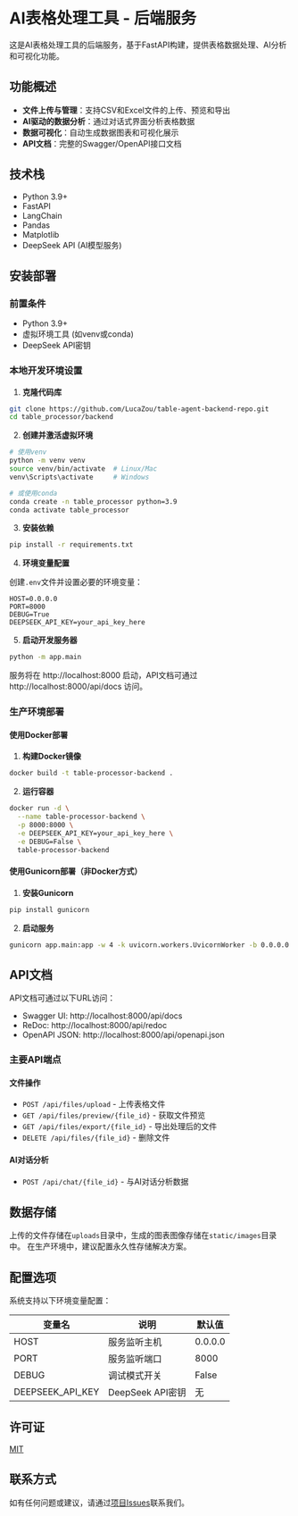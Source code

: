# AI表格处理工具 - 后端服务

这是AI表格处理工具的后端服务，基于FastAPI构建，提供表格数据处理、AI分析和可视化功能。

## 功能概述

- **文件上传与管理**：支持CSV和Excel文件的上传、预览和导出
- **AI驱动的数据分析**：通过对话式界面分析表格数据
- **数据可视化**：自动生成数据图表和可视化展示
- **API文档**：完整的Swagger/OpenAPI接口文档

## 技术栈

- Python 3.9+
- FastAPI
- LangChain
- Pandas
- Matplotlib
- DeepSeek API (AI模型服务)

## 安装部署

### 前置条件

- Python 3.9+
- 虚拟环境工具 (如venv或conda)
- DeepSeek API密钥

### 本地开发环境设置

1. **克隆代码库**

```bash
git clone https://github.com/LucaZou/table-agent-backend-repo.git
cd table_processor/backend
```

2. **创建并激活虚拟环境**

```bash
# 使用venv
python -m venv venv
source venv/bin/activate  # Linux/Mac
venv\Scripts\activate     # Windows

# 或使用conda
conda create -n table_processor python=3.9
conda activate table_processor
```

3. **安装依赖**

```bash
pip install -r requirements.txt
```

4. **环境变量配置**

创建`.env`文件并设置必要的环境变量：

```
HOST=0.0.0.0
PORT=8000
DEBUG=True
DEEPSEEK_API_KEY=your_api_key_here
```

5. **启动开发服务器**

```bash
python -m app.main
```

服务将在 http://localhost:8000 启动，API文档可通过 http://localhost:8000/api/docs 访问。

### 生产环境部署

#### 使用Docker部署

1. **构建Docker镜像**

```bash
docker build -t table-processor-backend .
```

2. **运行容器**

```bash
docker run -d \
  --name table-processor-backend \
  -p 8000:8000 \
  -e DEEPSEEK_API_KEY=your_api_key_here \
  -e DEBUG=False \
  table-processor-backend
```

#### 使用Gunicorn部署（非Docker方式）

1. **安装Gunicorn**

```bash
pip install gunicorn
```

2. **启动服务**

```bash
gunicorn app.main:app -w 4 -k uvicorn.workers.UvicornWorker -b 0.0.0.0:8000
```

## API文档

API文档可通过以下URL访问：

- Swagger UI: http://localhost:8000/api/docs
- ReDoc: http://localhost:8000/api/redoc
- OpenAPI JSON: http://localhost:8000/api/openapi.json

### 主要API端点

#### 文件操作

- `POST /api/files/upload` - 上传表格文件
- `GET /api/files/preview/{file_id}` - 获取文件预览
- `GET /api/files/export/{file_id}` - 导出处理后的文件
- `DELETE /api/files/{file_id}` - 删除文件

#### AI对话分析

- `POST /api/chat/{file_id}` - 与AI对话分析数据

## 数据存储

上传的文件存储在`uploads`目录中，生成的图表图像存储在`static/images`目录中。
在生产环境中，建议配置永久性存储解决方案。

## 配置选项

系统支持以下环境变量配置：

| 变量名 | 说明 | 默认值 |
| ----- | --- | ----- |
| HOST | 服务监听主机 | 0.0.0.0 |
| PORT | 服务监听端口 | 8000 |
| DEBUG | 调试模式开关 | False |
| DEEPSEEK_API_KEY | DeepSeek API密钥 | 无 |

## 许可证

[MIT](LICENSE)

## 联系方式

如有任何问题或建议，请通过[项目Issues](https://github.com/yourusername/table_processor/issues)联系我们。 
